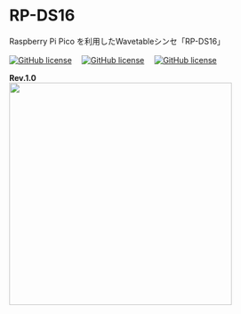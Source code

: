 # RP-DS16
Raspberry Pi Pico を利用したWavetableシンセ「RP-DS16」

[![GitHub license](https://img.shields.io/badge/RP--DS16-CTRL-seagreen)](https://github.com/Saisana299/RP-DS16-CTRL)　
[![GitHub license](https://img.shields.io/badge/RP--DS16-SYNTH-steelblue)](https://github.com/Saisana299/RP-DS16-SYNTH)　
[![GitHub license](https://img.shields.io/badge/RPS--DS16-DISP-indianred)](https://github.com/Saisana299/RP-DS16-DISP)  

**Rev.1.0**  
<a href="https://github.com/Saisana299/RP-DS16"><img height="400" src="https://github.com/Saisana299/RP-DS16/assets/46042980/056c6098-312a-4fc9-9aff-211faf97c3c5"></img></a><br>

  
